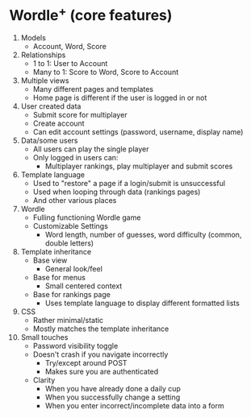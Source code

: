 # Wordle<sup>+</sup> (core features)

1) Models
    - Account, Word, Score
2) Relationships
    - 1 to 1: User to Account
    - Many to 1: Score to Word,  Score to Account
3) Multiple views
    - Many different pages and templates
    - Home page is different if the user is logged in or not
4) User created data
    - Submit score for multiplayer
    - Create account
    - Can edit account settings (password, username, display name)
5) Data/some users
    - All users can play the single player
    - Only logged in users can:
        - Multiplayer rankings, play multiplayer and submit scores
6) Template language
    - Used to "restore" a page if a login/submit is unsuccessful
    - Used when looping through data (rankings pages)
    - And other various places
7) Wordle
    - Fulling functioning Wordle game
    - Customizable Settings
        - Word length, number of guesses, word difficulty (common, double letters)
8) Template inheritance
    - Base view
        - General look/feel
    - Base for menus
        - Small centered context
    - Base for rankings page
        - Uses template language to display different formatted lists
9) CSS
    - Rather minimal/static
    - Mostly matches the template inheritance
10) Small touches
    - Password visibility toggle
    - Doesn't crash if you navigate incorrectly
        - Try/except around POST
        - Makes sure you are authenticated
    - Clarity
        - When you have already done a daily cup
        - When you successfully change a setting
        - When you enter incorrect/incomplete data into a form
